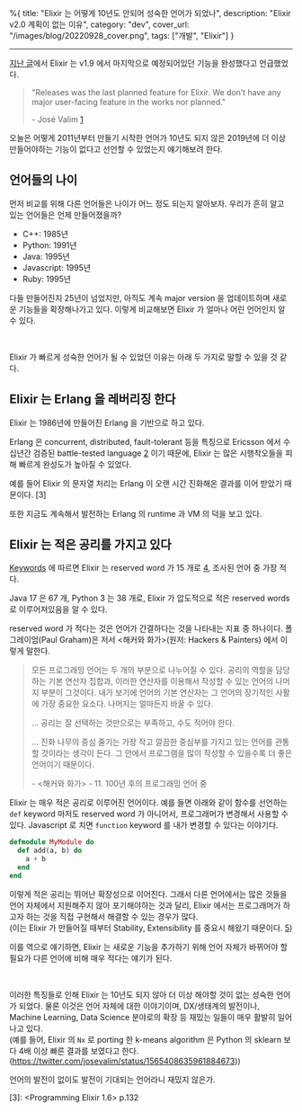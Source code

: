 %{
title: "Elixir 는 어떻게 10년도 안되어 성숙한 언어가 되었나",
description: "Elixir v2.0 계획이 없는 이유",
category: "dev",
cover_url: "/images/blog/20220928_cover.png",
tags: ["개발", "Elixir"]
}

---

[지난 글](./elixir_1_14_dbg)에서 Elixir 는 v1.9 에서 마지막으로 예정되어있던 기능을 완성했다고 언급했었다.

> "Releases was the last planned feature for Elixir. We don’t have any major user-facing feature in the works nor planned."
>
> \- José Valim [1](https://elixir-lang.org/blog/2019/06/24/elixir-v1-9-0-released/)

오늘은 어떻게 2011년부터 만들기 시작한 언어가 10년도 되지 않은 2019년에 더 이상 만들어야하는 기능이 없다고 선언할 수 있었는지 얘기해보려 한다.

## 언어들의 나이

먼저 비교를 위해 다른 언어들은 나이가 어느 정도 되는지 알아보자. 우리가 흔히 알고 있는 언어들은 언제 만들어졌을까?

- C++: 1985년
- Python: 1991년
- Java: 1995년
- Javascript: 1995년
- Ruby: 1995년

다들 만들어진지 25년이 넘었지만, 아직도 계속 major version 을 업데이트하며 새로운 기능들을 확장해나가고 있다. 이렇게 비교해보면 Elixir 가 얼마나 어린 언어인지 알 수 있다.

<br>

Elixir 가 빠르게 성숙한 언어가 될 수 있었던 이유는 아래 두 가지로 말할 수 있을 것 같다.

## Elixir 는 Erlang 을 레버리징 한다

Elixir 는 1986년에 만들어진 Erlang 을 기반으로 하고 있다.

Erlang 은 concurrent, distributed, fault-tolerant 등을 특징으로 Ericsson 에서 수십년간 검증된 battle-tested language [2](https://www.erlang.org/about) 이기 때문에, Elixir 는 많은 시행착오들을 피해 빠르게 완성도가 높아질 수 있었다.

예를 들어 Elixir 의 문자열 처리는 Erlang 이 오랜 시간 진화해온 결과를 이어 받았기 때문이다. [3]

또한 지금도 계속해서 발전하는 Erlang 의 runtime 과 VM 의 덕을 보고 있다.

## Elixir 는 적은 공리를 가지고 있다

[Keywords](https://github.com/e3b0c442/keywords) 에 따르면 Elixir 는 reserved word 가 15 개로 [4](https://hexdocs.pm/elixir/1.14.0/syntax-reference.html#reserved-words), 조사된 언어 중 가장 적다.

Java 17 은 67 개, Python 3 는 38 개로, Elixir 가 압도적으로 적은 reserved words 로 이루어져있음을 알 수 있다.

reserved word 가 적다는 것은 언어가 간결하다는 것을 나타내는 지표 중 하나이다. 폴 그레이엄(Paul Graham)은 저서 <해커와 화가>(원저: Hackers & Painters) 에서 이렇게 말한다.

> 모든 프로그래밍 언어는 두 개의 부분으로 나누어질 수 있다. 공리의 역할을 담당하는 기본 연산자 집합과, 이러한 연산자를 이용해서 작성할 수 있는 언어의 나머지 부분이 그것이다.
> 내가 보기에 언어의 기본 연산자는 그 언어의 장기적인 사활에 가장 중요한 요소다. 나머지는 얼마든지 바꿀 수 있다.
>
> ... 공리는 잘 선택하는 것만으로는 부족하고, 수도 적어야 한다.
>
> ... 진화 나무의 중심 줄기는 가장 작고 깔끔한 중심부를 가지고 있는 언어를 관통할 것이라는 생각이 든다. 그 안에서 프로그램을 많이 작성할 수 있을수록 더 좋은 언어이기 때문이다.
>
> \- <해커와 화가> - 11. 100년 후의 프로그래밍 언어 중

Elixir 는 매우 적은 공리로 이루어진 언어이다. 예를 들면 아래와 같이 함수를 선언하는 `def` keyword 마저도 reserved word 가 아니어서, 프로그래머가 변경해서 사용할 수 있다. Javascript 로 치면 `function` keyword 를 내가 변경할 수 있다는 이야기다.

```elixir
defmodule MyModule do
  def add(a, b) do
    a + b
  end
end
```

이렇게 적은 공리는 뛰어난 확장성으로 이어진다. 그래서 다른 언어에서는 많은 것들을 언어 자체에서 지원해주지 않아 포기해야하는 것과 달리, Elixir 에서는 프로그래머가 하고자 하는 것을 직접 구현해서 해결할 수 있는 경우가 많다.\
(이는 Elixir 가 만들어질 때부터 Stability, Extensibility 를 중요시 해왔기 때문이다. [5](https://youtu.be/oUZC1s1N42Q?t=1497))

이를 역으로 얘기하면, Elixir 는 새로운 기능을 추가하기 위해 언어 자체가 바뀌어야 할 필요가 다른 언어에 비해 매우 적다는 얘기가 된다.

<br>

이러한 특징들로 인해 Elixir 는 10년도 되지 않아 더 이상 해야할 것이 없는 성숙한 언어가 되었다. 물론 이것은 언어 자체에 대한 이야기이며, DX/생태계의 발전이나, Machine Learning, Data Science 분야로의 확장 등 재밌는 일들이 매우 활발히 일어나고 있다.\
(예를 들어, Elixir 의 `Nx` 로 porting 한 k-means algorithm 은 Python 의 sklearn 보다 4배 이상 빠른 결과를 보였다고 한다.
(https://twitter.com/josevalim/status/1565408635961884673))

언어의 발전이 없이도 발전이 기대되는 언어라니 재밌지 않은가.

[3]: <Programming Elixir 1.6> p.132
